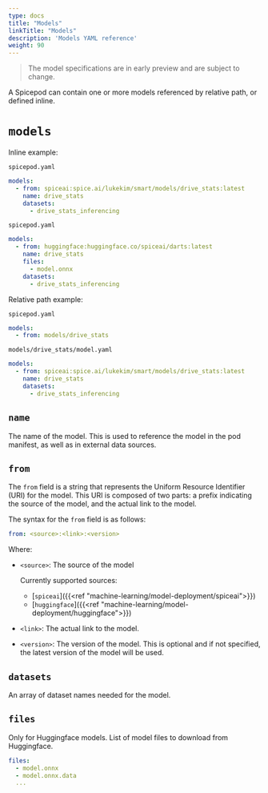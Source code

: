 ```yaml
---
type: docs
title: "Models"
linkTitle: "Models"
description: 'Models YAML reference'
weight: 90
---
```


> The model specifications are in early preview and are subject to change.

A Spicepod can contain one or more models referenced by relative path, or defined inline.

# `models`

Inline example:

`spicepod.yaml`
```yaml
models:
  - from: spiceai:spice.ai/lukekim/smart/models/drive_stats:latest
    name: drive_stats
    datasets:
      - drive_stats_inferencing
```

`spicepod.yaml`
```yaml
models:
  - from: huggingface:huggingface.co/spiceai/darts:latest
    name: drive_stats
    files:
      - model.onnx
    datasets:
      - drive_stats_inferencing
```

Relative path example:

`spicepod.yaml`
```yaml
models:
  - from: models/drive_stats
```

`models/drive_stats/model.yaml`
```yaml
models:
  - from: spiceai:spice.ai/lukekim/smart/models/drive_stats:latest
    name: drive_stats
    datasets:
      - drive_stats_inferencing
```

## `name`

The name of the model. This is used to reference the model in the pod manifest, as well as in external data sources.

## `from`

The `from` field is a string that represents the Uniform Resource Identifier (URI) for the model. This URI is composed of two parts: a prefix indicating the source of the model, and the actual link to the model.

The syntax for the `from` field is as follows:

```yaml
from: <source>:<link>:<version>
```

Where:

- `<source>`: The source of the model

  Currently supported sources:
  - [`spiceai`]({{<ref "machine-learning/model-deployment/spiceai">}})
  - [`huggingface`]({{<ref "machine-learning/model-deployment/huggingface">}})

- `<link>`: The actual link to the model.

- `<version>`: The version of the model. This is optional and if not specified, the latest version of the model will be used.

## `datasets`

An array of dataset names needed for the model.

## `files`

Only for Huggingface models. List of model files to download from Huggingface.

```yaml
files:
  - model.onnx
  - model.onnx.data
  ...
```

